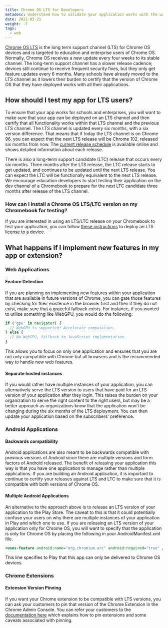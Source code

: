 ```yaml
---
title: Chrome OS LTS for Developers
metadesc: Understand how to validate your application works with the way schools deploy Chrome OS.
date: 2021-03-21
weight: -7
tags:
  - web
---
```


[Chrome OS LTS](https://support.google.com/chrome/a/answer/11333726?hl=en) is the long term support channel (LTS) for Chrome OS devices and is targeted to education and enterprise users of Chrome OS. Normally, Chrome OS receives a new update every four weeks to its stable channel. The long-term support channel has a slower release cadence; devices still continue to receive frequent security fixes, but they only get feature updates every 6 months. Many schools have already moved to the LTS channel as it lowers their burden to certify that the version of Chrome OS that they have deployed works with all their applications.

## How should I test my app for LTS users?

To ensure that your app works for schools and enterprises, you will want to make sure that your app can be deployed on an LTS channel and then certify that all functionality works within that LTS channel and the previous LTS channel. The LTS channel is updated every six months, with a six version difference. That means that if today the LTS channel is on Chrome 96, you can expect that the next LTS release will be Chrome 102, released six months from now. The [current release schedule](https://chromiumdash.appspot.com/schedule) is available online and shows detailed information about each release.

There is also a long-term support candidate (LTC) release that occurs every six months. Three months after the LTS release, the LTC release starts to get updated, and continues to be updated until the next LTS release. You can expect the LTC will be functionally equivalent to the next LTS release. We encourage education developers to start testing their application on the dev channel of a Chromebook to prepare for the next LTC candidate three months after release of the LTS channel.

### How can I install a Chrome OS LTS/LTC version on my Chromebook for testing?

If you are interested in using an LTS/LTC release on your Chromebook to test your application, you can follow [these instructions](https://support.google.com/chrome/a/answer/11333726) to deploy an LTS license to a device.

## What happens if I implement new features in my app or extension?

### Web Applications

#### Feature Detection

If you are planning on implementing new features within your application that are available in future versions of Chrome, you can gate those features by checking for their existence in the browser first and then if they do not exist, make sure that a graceful fallback exists. For instance, if you wanted to utilize something like WebGPU, you would do the following:

```javascript {title="JavaScript" .code-figure}
if ('gpu' in navigator) {
  // WebGPU is supported! Accelerate computation.
} else {
  // No WebGPU, fallback to JavaScript implementation.
}
```

This allows you to focus on only one application and ensures that you are not only compatible with Chrome but all browsers and is the recommended way to handle new web features.

#### Separate hosted instances

If you would rather have multiple instances of your application, you can alternatively serve the LTS version to users that have paid for an LTS version of your application after they login. This raises the burden on your organization to serve the right content to the right users, but may be a better approach as organizations know that the application won’t be changing during the six months of the LTS deployment. You can then update your application based on the subscribers' preference.

### Android Applications

#### Backwards compatibility

Android applications are also meant to be backwards compatible with previous versions of Android since there are multiple versions and form factors of Android released. The benefit of releasing your application this way is that you have one application to manage rather than multiple applications. If you are building an Android application, it is important to continue to certify your releases against LTS and LTC to make sure that it is compatible with both versions of Chrome OS.

#### Multiple Android Applications

An alternative to the approach above is to release an LTS version of your application to the Play Store. The caveat to this is that it could potentially confuse your users on why there are multiple instances of your application in Play and which one to use. If you are releasing an LTS version of your application only for Chrome OS, you will want to specify that the application is only for Chrome OS by placing the following in your AndroidManifest.xml file.

```xml {title="AndroidManifest.xml" .code-figure}
<uses-feature android:name="org.chromium.arc" android:required="true" />
```

This line specifies to Play that this app can only be delivered to Chrome OS devices.

### Chrome Extensions

#### Extension Version Pinning

If you want your Chrome extension to be compatible with LTS versions, you can ask your customers to pin that version of the Chrome Extension in the Chrome Admin Console. You can refer your customers to the [documentation here](https://support.google.com/chrome/a/answer/11190170?hl=en) which explains how to pin extensions and some caveats associated with pinning.
